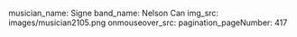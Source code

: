musician_name: Signe
band_name: Nelson Can
img_src: images/musician2105.png
onmouseover_src: 
pagination_pageNumber: 417